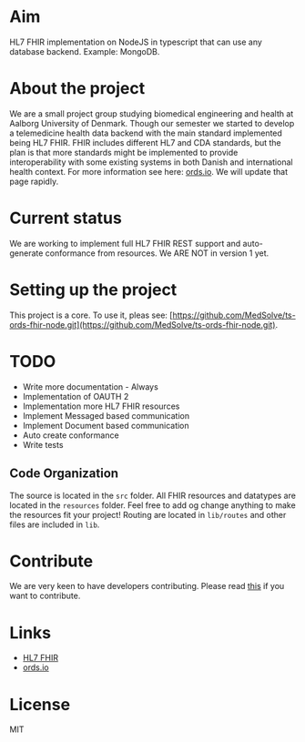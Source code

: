 
# Aim
HL7 FHIR implementation on NodeJS in typescript that can use any database backend. Example: MongoDB.

# About the project
We are a small project group studying biomedical engineering and health at Aalborg University of Denmark. Though our semester we started to develop a telemedicine health data backend with the main standard implemented being HL7 FHIR. FHIR includes different HL7 and CDA standards, but the plan is that more standards might be implemented to provide interoperability with some existing systems in both Danish and international health context.
For more information see here: [ords.io](http://ords.io). We will update that page rapidly.

# Current status
We are working to implement full HL7 FHIR REST support and auto-generate conformance from resources.
We ARE NOT in version 1 yet.

# Setting up the project
This project is a core. To use it, pleas see: [https://github.com/MedSolve/ts-ords-fhir-node.git](https://github.com/MedSolve/ts-ords-fhir-node.git).

# TODO
* Write more documentation - Always
* Implementation of OAUTH 2
* Implementation more HL7 FHIR resources
* Implement Messaged based communication
* Implement Document based communication
* Auto create conformance 
* Write tests

## Code Organization
The source is located in the `src` folder. All FHIR resources and datatypes are located in the `resources` folder. 
Feel free to add og change anything to make the resources fit your project! Routing are located in `lib/routes` and other files are included in `lib`. 

# Contribute
We are very keen to have developers contributing. Please read [this](CONTRIBUTE.MD) if you want to contribute.

# Links
* [HL7 FHIR](https://www.hl7.org/fhir/)
* [ords.io](http://ords.io)

# License
MIT